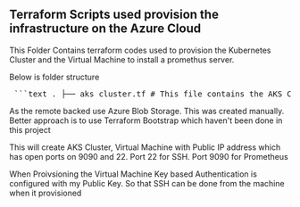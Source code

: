 ## Terraform Scripts used provision the infrastructure on the Azure Cloud 

This Folder Contains terraform codes used to provision the Kubernetes Cluster and the Virtual Machine to install a promethus server.

Below is folder structure 
<pre> ```text . ├── aks_cluster.tf # This file contains the AKS Cluster creation ├── backend.tf # This contains the remote backend configuration ├── datasources.tf # Terraform datasources ├── provider.tf # Provider ├── resource_group.tf # Resource group to hold the infrastructure ├── variables.tf # Specify variables used in the setup ├── vm_prometheus.tf # Provisions a VM to install Prometheus with security group and public IP └── vnet.tf # Virtual network for Prometheus VM ``` </pre>

As the remote backed use Azure Blob Storage. This was created manually. Better approach is to use Terraform Bootstrap which haven't been done in this project

This will create AKS Cluster, Virtual Machine with Public IP address which has open ports on 9090 and 22. 
Port 22 for SSH. Port 9090 for Prometheus 

When Proivsioning the Virtual Machine Key based Authentication is configured with my Public Key. So that SSH can be done from the machine when it provisioned



